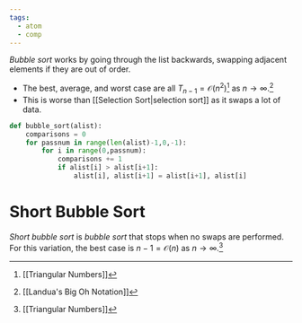 ```yaml
---
tags:
  - atom
  - comp
---
```

*Bubble sort* works by going through the list backwards, swapping adjacent elements if they are out of order.
- The best, average, and worst case are all $T_{n-1} = \mathcal{O}(n^2)$[^1] as $n\to\infty$.[^2]
- This is worse than [[Selection Sort|selection sort]] as it swaps a lot of data.
```python
def bubble_sort(alist):
	comparisons = 0
	for passnum in range(len(alist)-1,0,-1):
		for i in range(0,passnum):
			comparisons += 1
			if alist[i] > alist[i+1]:
				alist[i], alist[i+1] = alist[i+1], alist[i]
```

# Short Bubble Sort
*Short bubble sort* is *bubble sort* that stops when no swaps are performed. For this variation, the best case is $n-1 = \mathcal{O}(n)$ as $n\to\infty$.[^1]

[^1]: [[Triangular Numbers]]
[^2]: [[Landua's Big Oh Notation]]